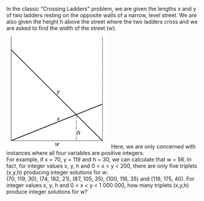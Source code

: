   In the classic "Crossing Ladders" problem, we are given the lengths x and y of two ladders resting on the opposite walls of a narrow, level street. We are also given the height h above the street where the two ladders cross and we are asked to find the width of the street (w).    <img src="project/images/p_309_ladders.gif" />    Here, we are only concerned with instances where all four variables are positive integers.<br />  For example, if x = 70, y = 119 and h = 30, we can calculate that w = 56.    In fact, for integer values x, y, h and 0 < x < y < 200, there are only five triplets (x,y,h) producing integer solutions for w:<br />  (70, 119, 30), (74, 182, 21), (87, 105, 35), (100, 116, 35) and (119, 175, 40).    For integer values x, y, h and 0 < x < y < 1 000 000, how many triplets (x,y,h) produce integer solutions for w?    